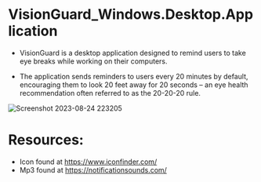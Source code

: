 # VisionGuard_Windows.Desktop.Application
* VisionGuard is a desktop application designed to remind users to take eye breaks while working on their computers. 

* The application sends reminders to users every 20 minutes by default, encouraging them to look 20 feet away for 20 seconds – an eye health recommendation often referred to as the 20-20-20 rule.


![Screenshot 2023-08-24 223205](https://github.com/bjralphs/VisionGuard_Windows.Desktop.Application/assets/38300718/0b0101b0-5b83-4643-aa93-158b5a715909)

# Resources: 

* Icon found at https://www.iconfinder.com/
* Mp3 found at https://notificationsounds.com/
